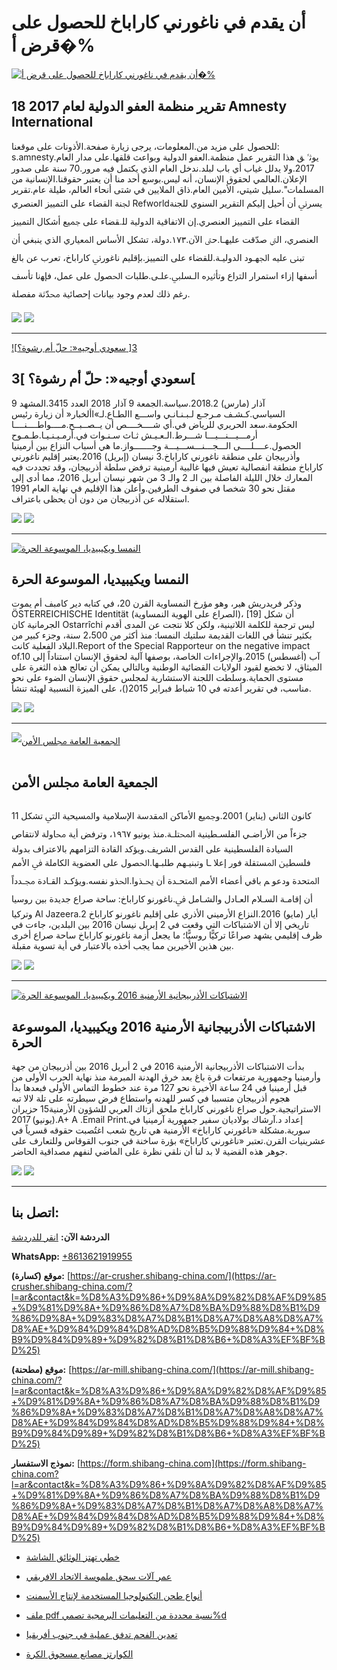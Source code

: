 # أن يقدم في ناغورني كاراباخ للحصول على قرض أ�%

<a href="https://swt.shibang-china.com/?l=ar&img&k=%D8%A3%D9%86+%D9%8A%D9%82%D8%AF%D9%85+%D9%81%D9%8A+%D9%86%D8%A7%D8%BA%D9%88%D8%B1%D9%86%D9%8A+%D9%83%D8%A7%D8%B1%D8%A7%D8%A8%D8%A7%D8%AE+%D9%84%D9%84%D8%AD%D8%B5%D9%88%D9%84+%D8%B9%D9%84%D9%89+%D9%82%D8%B1%D8%B6+%D8%A3%EF%BF%BD%25" target="_blank">![أن يقدم في ناغورني كاراباخ للحصول على قرض أ�%](http://static.shibang-china.com/all-800x300/508.jpg)</a>

## تقرير منظمة العفو الدولية لعام 2017 18 Amnesty International
ﻟﻠﺤﺼﻮل ﻋﻠﻰ ﻣﺰﻳﺪ ﻣﻦ.اﻟﻤﻌﻠﻮﻣﺎت، ﻳﺮﺟﻰ زﻳﺎرة ﺻﻔﺤﺔ.اﻷذوﻧﺎت ﻋﻠﻰ ﻣﻮﻗﻌﻨﺎ: s.amnesty.ﻳﻮﺛﱢ ﻖ ﻫﺬا اﻟﺘﻘﺮﻳﺮ ﻋﻤﻞ ﻣﻨﻈﻤﺔ.اﻟﻌﻔﻮ اﻟﺪوﻟﻴﺔ وﺑﻮاﻋﺚ ﻗﻠﻘﻬﺎ.ﻋﻠﻰ ﻣﺪار اﻟﻌﺎم 2017.وﻻ ﻳﺪﻟﻞ ﻏﻴﺎب أي ﺑﺎب ﻟﺒﻠﺪ.ﻧﺪﺧﻞ اﻟﻌﺎم اﻟﺬي ﻳﻜﺘﻤﻞ ﻓﻴﻪ ﻣﺮور.70 ﺳﻨﺔ ﻋﻠﻰ ﺻﺪور اﻹﻋﻼن.اﻟﻌﺎﻟﻤﻲ ﻟﺤﻘﻮق اﻹﻧﺴﺎن، أﻧﻪ ﻟﻴﺲ.ﺑﻮﺳﻊ أﺣﺪ ﻣﻨﺎ أن ﻳﻌﺘﺒﺮ ﺣﻘﻮﻗﻨﺎ.اﻹﻧﺴﺎﻧﻴﺔ ﻣﻦ اﻟﻤﺴﻠﻤﺎت&quot;.ﺳﻠﻴﻞ ﺷﻴﺘﻲ، اﻷﻣﻴﻦ اﻟﻌﺎم.ذاق اﻟﻤﻼﻳﻴﻦ ﻓﻲ ﺷﺘﻰ أﻧﺤﺎء اﻟﻌﺎﻟﻢ، ﻃﻴﻠﺔ ﻋﺎم.ﺗﻘﺮﻳﺮ ﳉﻨﺔ ﺍﻟﻘﻀﺎﺀ ﻋﻠﻰ ﺍﻟﺘﻤﻴﻴﺰ ﺍﻟﻌﻨﺼﺮﻱ Refworldﻳﺴﺮﱐ ﺃﻥ ﺃﺣﻴﻞ ﺇﻟﻴﻜﻢ ﺍﻟﺘﻘﺮﻳﺮ ﺍﻟﺴﻨﻮﻱ ﻟﻠﺠﻨﺔ ﺍﻟﻘﻀﺎﺀ ﻋﻠﻰ ﺍﻟﺘﻤﻴﻴﺰ ﺍﻟﻌﻨﺼﺮﻱ.ﺇﻥ ﺍﻻﺗﻔﺎﻗﻴﺔ ﺍﻟﺪﻭﻟﻴﺔ ﻟﻠ.ﻘﻀﺎﺀ ﻋﻠﻰ ﲨﻴﻊ ﺃﺷﻜﺎﻝ ﺍﻟﺘﻤﻴﻴﺰ ﺍﻟﻌﻨﺼﺮﻱ، ﺍﻟﱵ ﺻﺪّﻗﺖ ﻋﻠﻴﻬـﺎ.ﺣﱴ ﺍﻵﻥ.١٧٣.ﺩﻭﻟﺔ، ﺗﺸﻜﻞ ﺍﻷﺳﺎﺱ ﺍﳌﻌﻴﺎﺭﻱ ﺍﻟﺬﻱ ﻳﻨﺒﻐﻲ ﺃﻥ ﺗﺒﲎ ﻋﻠﻴﻪ ﺍﳉﻬـﻮﺩ ﺍﻟﺪﻭﻟﻴـﺔ.ﻟﻠﻘﻀﺎﺀ ﻋﻠﻰ ﺍﻟﺘﻤﻴﻴﺰ.ﺑﺈﻗﻠﻴﻢ ﻧﺎﻏﻮﺭﱐ ﻛﺎﺭﺍﺑﺎﺥ، ﺗﻌﺮﺏ ﻋﻦ ﺑﺎﻟﻎ ﺃﺳﻔﻬﺎ ﺇﺯﺍﺀ ﺍﺳﺘﻤﺮﺍﺭ ﺍﻟﱰﺍﻉ ﻭﺗﺄﺛﲑﻩ ﺍﻟـﺴﻠﱯ.ﻋﻠـﻰ.ﻃﻠﺒﺎﺕ ﺍﳊﺼﻮﻝ ﻋﻠﻰ ﻋﻤﻞ، ﻓﺈﻬﻧﺎ ﺗﺄﺳﻒ ﺭﻏﻢ ﺫﻟﻚ ﻟﻌﺪﻡ ﻭﺟﻮﺩ ﺑﻴﺎﻧﺎﺕ ﺇﺣﺼﺎﺋﻴﺔ ﳏﺪّﺛﺔ ﻣﻔﺼﻠﺔ.


<a href="https://whatsapp.shibangsoft.com/WhatsApp.php" target="_blank" title="WhatsApp">![](http://static.shibang-china.com/icon/whatsapp.png)</a> <a href="https://swt.shibang-china.com/?l=ar&icon&k=%D8%A3%D9%86+%D9%8A%D9%82%D8%AF%D9%85+%D9%81%D9%8A+%D9%86%D8%A7%D8%BA%D9%88%D8%B1%D9%86%D9%8A+%D9%83%D8%A7%D8%B1%D8%A7%D8%A8%D8%A7%D8%AE+%D9%84%D9%84%D8%AD%D8%B5%D9%88%D9%84+%D8%B9%D9%84%D9%89+%D9%82%D8%B1%D8%B6+%D8%A3%EF%BF%BD%25" target="_blank">![](http://static.shibang-china.com/icon/chat-ar.png)</a>

---

<a href="https://swt.shibang-china.com/?l=ar&img&k=%D8%A3%D9%86+%D9%8A%D9%82%D8%AF%D9%85+%D9%81%D9%8A+%D9%86%D8%A7%D8%BA%D9%88%D8%B1%D9%86%D9%8A+%D9%83%D8%A7%D8%B1%D8%A7%D8%A8%D8%A7%D8%AE+%D9%84%D9%84%D8%AD%D8%B5%D9%88%D9%84+%D8%B9%D9%84%D9%89+%D9%82%D8%B1%D8%B6+%D8%A3%EF%BF%BD%25" target="_blank">![سعودي أوجيه«: حلّ أم رشوة؟ ]3[](http://static.shibang-china.com/all-800x300/605.jpg)</a>

## سعودي أوجيه«: حلّ أم رشوة؟ ]3[
9 آذار (مارس) 2018.2.سياسة.الجمعة 9 آذار 2018 العدد 3415.المشهد السياسي.كـشـف مـرجـع لـبـنـانـي واســـع االطـاع.لـ»األخبار« أن زيارة رئيس الحكومة.سعد الحريري للرياض في.أي شــــخــــص أن يــصــبــح.مــــواطــــنــــا أرمـــيـــنـــيـــا شـــرط.الـعـيـش ثـاث سـنـوات في.أرمـيـنـيـا.طـمـوح الحصول.عــــلــــى الـــجـــنـــســـيـــة وجـــــــواز.ما هي أسباب النزاع بين أرمينيا وأذربيجان على منطقة ناغورني كاراباخ.3 نيسان (إبريل) 2016.يعتبر إقليم ناغورني كاراباخ منطقة انفصالية تعيش فيها غالبية أرمينية ترفض سلطة أذربيجان، وقد تجددت فيه المعارك خلال الليلة الفاصلة بين الـ 2 والـ 3 من شهر نيسان أبريل 2016، مما أدى إلى مقتل نحو 30 شخصا في صفوف الطرفين.وأعلن هذا الإقليم في نهاية العام 1991 استقلاله عن أذربيجان من دون أن يحظى باعتراف.


<a href="https://whatsapp.shibangsoft.com/WhatsApp.php" target="_blank" title="WhatsApp">![](http://static.shibang-china.com/icon/whatsapp.png)</a> <a href="https://swt.shibang-china.com/?l=ar&icon&k=%D8%A3%D9%86+%D9%8A%D9%82%D8%AF%D9%85+%D9%81%D9%8A+%D9%86%D8%A7%D8%BA%D9%88%D8%B1%D9%86%D9%8A+%D9%83%D8%A7%D8%B1%D8%A7%D8%A8%D8%A7%D8%AE+%D9%84%D9%84%D8%AD%D8%B5%D9%88%D9%84+%D8%B9%D9%84%D9%89+%D9%82%D8%B1%D8%B6+%D8%A3%EF%BF%BD%25" target="_blank">![](http://static.shibang-china.com/icon/chat-ar.png)</a>

---

<a href="https://swt.shibang-china.com/?l=ar&img&k=%D8%A3%D9%86+%D9%8A%D9%82%D8%AF%D9%85+%D9%81%D9%8A+%D9%86%D8%A7%D8%BA%D9%88%D8%B1%D9%86%D9%8A+%D9%83%D8%A7%D8%B1%D8%A7%D8%A8%D8%A7%D8%AE+%D9%84%D9%84%D8%AD%D8%B5%D9%88%D9%84+%D8%B9%D9%84%D9%89+%D9%82%D8%B1%D8%B6+%D8%A3%EF%BF%BD%25" target="_blank">![النمسا ويكيبيديا، الموسوعة الحرة](http://static.shibang-china.com/all-800x300/803.jpg)</a>

## النمسا ويكيبيديا، الموسوعة الحرة
وذكر فريدريش هير، وهو مؤرخ النمساوية القرن 20، في كتابه دير كامبف أم يموت ÖSTERREICHISCHE Identität (الصراع على الهوية النمساوية)، [19] أن شكل الجرمانية كان Ostarrîchi ليس ترجمة للكلمة اللاتينية، ولكن كلا نتجت عن المدى أقدم بكثير تنشأ في اللغات القديمة سلتيك النمسا: منذ أكثر من 2،500 سنة، وجزء كبير من البلاد الفعلية كانت.Report of the Special Rapporteur on the negative impact of.10 آب (أغسطس) 2015.والإجراءات الخاصة، بوصفها آلية لحقوق الإنسان استناداً إلى الميثاق، لا تخضع لقيود الولايات القضائية الوطنية وبالتالي يمكن أن تعالج هذه الثغرة على مستوى الحماية.وسلطت اللجنة الاستشارية لمجلس حقوق الإنسان الضوء على نحو مناسب، في تقرير أعدته في 10 شباط فبراير 2015()، على الميزة النسبية لهيئة تنشأ.


<a href="https://whatsapp.shibangsoft.com/WhatsApp.php" target="_blank" title="WhatsApp">![](http://static.shibang-china.com/icon/whatsapp.png)</a> <a href="https://swt.shibang-china.com/?l=ar&icon&k=%D8%A3%D9%86+%D9%8A%D9%82%D8%AF%D9%85+%D9%81%D9%8A+%D9%86%D8%A7%D8%BA%D9%88%D8%B1%D9%86%D9%8A+%D9%83%D8%A7%D8%B1%D8%A7%D8%A8%D8%A7%D8%AE+%D9%84%D9%84%D8%AD%D8%B5%D9%88%D9%84+%D8%B9%D9%84%D9%89+%D9%82%D8%B1%D8%B6+%D8%A3%EF%BF%BD%25" target="_blank">![](http://static.shibang-china.com/icon/chat-ar.png)</a>

---

<a href="https://swt.shibang-china.com/?l=ar&img&k=%D8%A3%D9%86+%D9%8A%D9%82%D8%AF%D9%85+%D9%81%D9%8A+%D9%86%D8%A7%D8%BA%D9%88%D8%B1%D9%86%D9%8A+%D9%83%D8%A7%D8%B1%D8%A7%D8%A8%D8%A7%D8%AE+%D9%84%D9%84%D8%AD%D8%B5%D9%88%D9%84+%D8%B9%D9%84%D9%89+%D9%82%D8%B1%D8%B6+%D8%A3%EF%BF%BD%25" target="_blank">![اﳉﻤﻌﻴﺔ اﻟﻌﺎﻣﺔ ﳎﻠﺲ اﻷﻣﻦ](http://static.shibang-china.com/all-800x300/165.jpg)</a>

## اﳉﻤﻌﻴﺔ اﻟﻌﺎﻣﺔ ﳎﻠﺲ اﻷﻣﻦ
11 كانون الثاني (يناير) 2001.وﲨﻴﻊ اﻷﻣﺎﻛﻦ اﳌﻘﺪﺳﺔ اﻹﺳﻼﻣﻴﺔ واﳌﺴﻴﺤﻴﺔ اﻟﱵ ﺗﺸﻜﻞ ﺟﺰءاً ﻣﻦ اﻷراﺿـﻲ اﻟﻔﻠﺴـﻄﻴﻨﻴﺔ اﶈﺘﻠـﺔ.ﻣﻨﺬ ﻳﻮﻧﻴﻮ ١٩٦٧، وﺗﺮﻓﺾ أﻳﺔ ﳏﺎوﻟﺔ ﻻﻧﺘﻘﺎص اﻟﺴﻴﺎدة اﻟﻔﻠﺴﻄﻴﻨﻴﺔ ﻋﻠﻰ اﻟﻘﺪس اﻟﺸﺮﻳﻒ.وﻳﺆﻛﺪ اﻟﻘﺎدة اﻟﺘﺰاﻣﻬﻢ ﺑﺎﻻﻋﺘﺮاف ﺑﺪوﻟﺔ ﻓﻠﺴﻄﲔ اﳌﺴﺘﻘﻠﺔ ﻓﻮر إﻋﻼ ـﺎ وﺗﺒﻨﻴـﻬﻢ ﻃﻠﺒـﻬﺎ.اﳊﺼﻮل ﻋﻠﻰ اﻟﻌﻀﻮﻳﺔ اﻟﻜﺎﻣﻠﺔ ﰲ اﻷﻣﻢ اﳌﺘﺤﺪة ودﻋﻮ ﻢ ﺑﺎﻗﻲ أﻋﻀﺎء اﻷﻣﻢ اﳌﺘﺤـﺪة أن ﳛـﺬوا.اﳊﺬو ﻧﻔﺴﻪ.وﻳﺆﻛـﺪ اﻟﻘـﺎدة ﳎـﺪداً أن إﻗﺎﻣـﺔ اﻟﺴـﻼم اﻟﻌـﺎدل واﻟﺸـﺎﻣﻞ ﰲ.ناغورنو كاراباخ: ساحة صراع جديدة بين روسيا وتركيا Al Jazeera.2 أيار (مايو) 2016.النزاع الأرميني الأذري على إقليم ناغورنو كاراباخ تاريخي إلا أن الاشتباكات التي وقعت في 2 إبريل نيسان 2016 بين البلدين، جاءت في ظرف إقليمي يشهد صراعًا تركيًّا روسيًّا؛ ما يجعل أزمة ناغورنو كاراباخ ساحة صراع أخرى بين هذين الأخيرين مما يجب أخذه بالاعتبار في أية تسوية مقبلة.


<a href="https://whatsapp.shibangsoft.com/WhatsApp.php" target="_blank" title="WhatsApp">![](http://static.shibang-china.com/icon/whatsapp.png)</a> <a href="https://swt.shibang-china.com/?l=ar&icon&k=%D8%A3%D9%86+%D9%8A%D9%82%D8%AF%D9%85+%D9%81%D9%8A+%D9%86%D8%A7%D8%BA%D9%88%D8%B1%D9%86%D9%8A+%D9%83%D8%A7%D8%B1%D8%A7%D8%A8%D8%A7%D8%AE+%D9%84%D9%84%D8%AD%D8%B5%D9%88%D9%84+%D8%B9%D9%84%D9%89+%D9%82%D8%B1%D8%B6+%D8%A3%EF%BF%BD%25" target="_blank">![](http://static.shibang-china.com/icon/chat-ar.png)</a>

---

<a href="https://swt.shibang-china.com/?l=ar&img&k=%D8%A3%D9%86+%D9%8A%D9%82%D8%AF%D9%85+%D9%81%D9%8A+%D9%86%D8%A7%D8%BA%D9%88%D8%B1%D9%86%D9%8A+%D9%83%D8%A7%D8%B1%D8%A7%D8%A8%D8%A7%D8%AE+%D9%84%D9%84%D8%AD%D8%B5%D9%88%D9%84+%D8%B9%D9%84%D9%89+%D9%82%D8%B1%D8%B6+%D8%A3%EF%BF%BD%25" target="_blank">![الاشتباكات الأذربيجانية الأرمنية 2016 ويكيبيديا، الموسوعة الحرة](http://static.shibang-china.com/all-800x300/456.jpg)</a>

## الاشتباكات الأذربيجانية الأرمنية 2016 ويكيبيديا، الموسوعة الحرة
بدأت الاشتباكات الأذربيجانية الأرمنية 2016 في 2 أبريل 2016 بين أذربيجان من جهة وأرمينيا وجمهورية مرتفعات قرة باغ بعد خرق الهدنة المبرمة منذ نهاية الحرب الأولى من قبل أرمينيا في 24 ساعة الأخيرة نحو 127 مرة عند خطوط التماس الأولى فبعدها بدأ هجوم أذربيجان متسببا في كسر للهدنه واستطاع فرض سيطرته على تلة لالا تبه الاستراتيجية.حول صراع ناغورني كاراباخ ملحق أزتاك العربي للشؤون الأرمنية15 حزيران (يونيو) 2017.A+ A .Email Print.إعداد د.آرشاك بولاديان سفير جمهورية آرمينيا في سورية.مشكلة «ناغورني كاراباخ» الأرمنية هي تاريخ شعب اغتُصبت حقوقه قسرياً في عشرينيات القرن.تعتبر «ناغورني كاراباخ» بؤرة ساخنة في جنوب القوقاس وللتعارف على جوهر هذه القضية لا بد لنا أن نلقي نظرة على الماضي لنفهم مصداقية الحاضر.


<a href="https://whatsapp.shibangsoft.com/WhatsApp.php" target="_blank" title="WhatsApp">![](http://static.shibang-china.com/icon/whatsapp.png)</a> <a href="https://swt.shibang-china.com/?l=ar&icon&k=%D8%A3%D9%86+%D9%8A%D9%82%D8%AF%D9%85+%D9%81%D9%8A+%D9%86%D8%A7%D8%BA%D9%88%D8%B1%D9%86%D9%8A+%D9%83%D8%A7%D8%B1%D8%A7%D8%A8%D8%A7%D8%AE+%D9%84%D9%84%D8%AD%D8%B5%D9%88%D9%84+%D8%B9%D9%84%D9%89+%D9%82%D8%B1%D8%B6+%D8%A3%EF%BF%BD%25" target="_blank">![](http://static.shibang-china.com/icon/chat-ar.png)</a>

---
## اتصل بنا:

**الدردشة الآن:** [انقر للدردشة](https://swt.shibang-china.com?l=ar&contact&k=%D8%A3%D9%86+%D9%8A%D9%82%D8%AF%D9%85+%D9%81%D9%8A+%D9%86%D8%A7%D8%BA%D9%88%D8%B1%D9%86%D9%8A+%D9%83%D8%A7%D8%B1%D8%A7%D8%A8%D8%A7%D8%AE+%D9%84%D9%84%D8%AD%D8%B5%D9%88%D9%84+%D8%B9%D9%84%D9%89+%D9%82%D8%B1%D8%B6+%D8%A3%EF%BF%BD%25)

**WhatsApp:**  [+8613621919955](https://whatsapp.shibangsoft.com/WhatsApp.php)

**موقع (كسارة):** [https://ar-crusher.shibang-china.com/](https://ar-crusher.shibang-china.com/?l=ar&contact&k=%D8%A3%D9%86+%D9%8A%D9%82%D8%AF%D9%85+%D9%81%D9%8A+%D9%86%D8%A7%D8%BA%D9%88%D8%B1%D9%86%D9%8A+%D9%83%D8%A7%D8%B1%D8%A7%D8%A8%D8%A7%D8%AE+%D9%84%D9%84%D8%AD%D8%B5%D9%88%D9%84+%D8%B9%D9%84%D9%89+%D9%82%D8%B1%D8%B6+%D8%A3%EF%BF%BD%25)

**موقع (مطحنة):** [https://ar-mill.shibang-china.com/](https://ar-mill.shibang-china.com/?l=ar&contact&k=%D8%A3%D9%86+%D9%8A%D9%82%D8%AF%D9%85+%D9%81%D9%8A+%D9%86%D8%A7%D8%BA%D9%88%D8%B1%D9%86%D9%8A+%D9%83%D8%A7%D8%B1%D8%A7%D8%A8%D8%A7%D8%AE+%D9%84%D9%84%D8%AD%D8%B5%D9%88%D9%84+%D8%B9%D9%84%D9%89+%D9%82%D8%B1%D8%B6+%D8%A3%EF%BF%BD%25)

**نموذج الاستفسار:** [https://form.shibang-china.com](https://form.shibang-china.com?l=ar&contact&k=%D8%A3%D9%86+%D9%8A%D9%82%D8%AF%D9%85+%D9%81%D9%8A+%D9%86%D8%A7%D8%BA%D9%88%D8%B1%D9%86%D9%8A+%D9%83%D8%A7%D8%B1%D8%A7%D8%A8%D8%A7%D8%AE+%D9%84%D9%84%D8%AD%D8%B5%D9%88%D9%84+%D8%B9%D9%84%D9%89+%D9%82%D8%B1%D8%B6+%D8%A3%EF%BF%BD%25)

* [خطي تهتز الوثائق الشاشة](../30/%D8%AE%D8%B7%D9%8A%20%D8%AA%D9%87%D8%AA%D8%B2%20%D8%A7%D9%84%D9%88%D8%AB%D8%A7%D8%A6%D9%82%20%D8%A7%D9%84%D8%B4%D8%A7%D8%B4%D8%A9.md)

* [عمر آلات سحق ملموسة الاتحاد الافريقي](../29/%D8%B9%D9%85%D8%B1%20%D8%A2%D9%84%D8%A7%D8%AA%20%D8%B3%D8%AD%D9%82%20%D9%85%D9%84%D9%85%D9%88%D8%B3%D8%A9%20%D8%A7%D9%84%D8%A7%D8%AA%D8%AD%D8%A7%D8%AF%20%D8%A7%D9%84%D8%A7%D9%81%D8%B1%D9%8A%D9%82%D9%8A.md)

* [أنواع طحن التكنولوجيا المستخدمة لإنتاج الأسمنت](../30/%D8%A3%D9%86%D9%88%D8%A7%D8%B9%20%D8%B7%D8%AD%D9%86%20%D8%A7%D9%84%D8%AA%D9%83%D9%86%D9%88%D9%84%D9%88%D8%AC%D9%8A%D8%A7%20%D8%A7%D9%84%D9%85%D8%B3%D8%AA%D8%AE%D8%AF%D9%85%D8%A9%20%D9%84%D8%A5%D9%86%D8%AA%D8%A7%D8%AC%20%D8%A7%D9%84%D8%A3%D8%B3%D9%85%D9%86%D8%AA.md)

* [ملف pdf نسبة محددة من التعليمات البرمجية تصمي%d](../26/%D9%85%D9%84%D9%81%20pdf%20%D9%86%D8%B3%D8%A8%D8%A9%20%D9%85%D8%AD%D8%AF%D8%AF%D8%A9%20%D9%85%D9%86%20%D8%A7%D9%84%D8%AA%D8%B9%D9%84%D9%8A%D9%85%D8%A7%D8%AA%20%D8%A7%D9%84%D8%A8%D8%B1%D9%85%D8%AC%D9%8A%D8%A9%20%D8%AA%D8%B5%D9%85%D9%8A%25d.md)

* [تعدين الفحم تدفق عملية في جنوب أفريقيا](../28/%D8%AA%D8%B9%D8%AF%D9%8A%D9%86%20%D8%A7%D9%84%D9%81%D8%AD%D9%85%20%D8%AA%D8%AF%D9%81%D9%82%20%D8%B9%D9%85%D9%84%D9%8A%D8%A9%20%D9%81%D9%8A%20%D8%AC%D9%86%D9%88%D8%A8%20%D8%A3%D9%81%D8%B1%D9%8A%D9%82%D9%8A%D8%A7.md)

* [الكوارتز مصانع مسحوق الكرة](../28/%D8%A7%D9%84%D9%83%D9%88%D8%A7%D8%B1%D8%AA%D8%B2%20%D9%85%D8%B5%D8%A7%D9%86%D8%B9%20%D9%85%D8%B3%D8%AD%D9%88%D9%82%20%D8%A7%D9%84%D9%83%D8%B1%D8%A9.md)